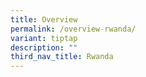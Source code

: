 ```yaml
---
title: Overview
permalink: /overview-rwanda/
variant: tiptap
description: ""
third_nav_title: Rwanda
---
```

